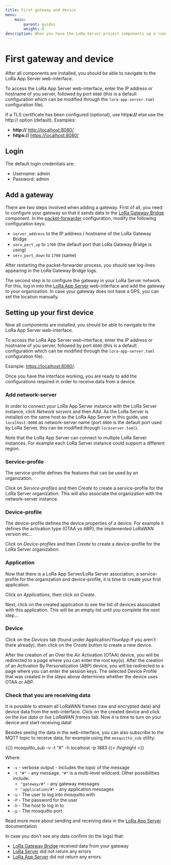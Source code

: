 ```yaml
---
title: First gateway and device
menu:
    main:
        parent: guides
        weight: 4
description: When you have the LoRa Server project components up & running, this guide helps you getting started with your first gateway and device.
---
```


# First gateway and device

After all components are installed, you should be able to navigate to the
LoRa App Server web-interface. 

To access the LoRa App Server web-interface, enter the IP address or hostname
of you server, followed by port `8080` (this is a default configuration which
can be modified through the `lora-app-server.toml` configuration file).

If a TLS certificate has been configured (optional), use http**s://**
else use the http:// option (default). Examples:

* **http://** [http://localhost:8080/](http://localhost:8080/)
* **https://** [https://localhost:8080/](https://localhost:8080/)

## Login

The default login credentials are:

* Username: admin
* Password: admin

## Add a gateway

There are two steps involved when adding a gateway. First of all, you need
to configure your gateway so that it sends data to the
[LoRa Gateway Bridge](/lora-gateway-bridge/)
component. In the [packet-forwarder](https://github.com/Lora-net/packet_forwarder)
configuration, modify the following configuration keys:

* `server_address` to the IP address / hostname of the LoRa Gateway Bridge
* `serv_port_up` to `1700` (the default port that LoRa Gateway Bridge is using)
* `serv_port_down` to `1700` (same)

After restarting the packet-forwarder process, you should see log-lines
appearing in the LoRa Gateway Bridge logs.

The second step is to configure the gateway in your LoRa Server network. For
this, log in into the [LoRa App Server](/lora-app-server/)
web-interface and add the gateway to your organization. In case your gateway
does not have a GPS, you can set the location manually.

## Setting up your first device

Now all components are installed, you should be able to navigate to the
LoRa App Server web-interface. 

To access the LoRa App Server web-interface, enter the IP address or hostname
of you server, followed by port `8080` (this is a default configuration which
can be modified through the `lora-app-server.toml` configuration file).

Example: [https://localhost:8080/](https://localhost:8080/). 

Once you have the interface working, you are ready to add the configurations required in order to receive data from a device.

### Add network-server

In order to connect your LoRa App Server instance with the LoRa Server instance, click *Network servers* and then *Add*. As the LoRa Server is installed on the same host as the LoRa App Server in this guide, use `localhost:8000` as network-server name (port `8000` is the default port used by LoRa Server, this can be modified through `loraserver.toml`). 

Note that the LoRa App Server can connect to multiple LoRa Server instances. For example each LoRa Server instance could support a different region.

### Service-profile

The service-profile defines the features that can be used by an organization.

Click on *Service-profiles* and then *Create* to create a service-profile for the LoRa Server organization. This will also associate the organization with the network-server instance.

### Device-profile

The device-profile defines the device properties of a device. For example it defines the activation type (OTAA vs ABP), the implemented LoRaWAN version etc...

Click on *Device-profiles* and then *Create* to create a device-profile for the LoRa Server organization.

### Application

Now that there is a LoRa App Server/LoRa Server association, a service-profile for the organization and device-profile, it is time to create your first application.

Click on *Applications*, then click on *Create*.

Next, click on the created application to see the list of devices associated with this application. This will be an empty list until you complete the next step...

### Device

Click on the *Devices* tab (found under Application/_YourApp_ if you aren't there already), then click on the *Create* button to create a new device.
    
After the creation of an Over the Air Activation (OTAA) device, you will be redirected to a page where you can enter the root key(s). After the creation of an Activation By Personalization (ABP) device, you will be redirected to a page where you can enter the session keys. The selected Device Profile that was created in the steps above determines whether the device uses OTAA or ABP.

### Check that you are receiving data

It is possible to stream all LoRaWAN frames (raw and encrypted data) and
device data from the web-interface. Click on the created device and click on
the *live data* or *live LoRaWAN frames* tab. Now it is time to turn on your
device and start receiving data!

Besides seeing the data in the web-interface, you can also subscribe to the
MQTT topic to receive data, for example using the `mosquitto_sub` utility:

{{<highlight bash>}}
mosquitto_sub -v -t "#" -h localhost -p 1883
{{< /highlight >}}

Where:

* `-v` - verbose output - includes the *topic* of the message
* `-t "#"` - any message. `"#"` is a multi-level wildcard. Other possibilities
  include:
    * `"gateway/#"` - any gateway messages
    * `"application/#"` - any application messages
* `-u` - The user to log into mosquitto with
* `-P` - The password for the user
* `-h` - The host to log in to
* `-p` - The mosquitto port


Read more more about sending and receiving data in the
[LoRa App Server](/lora-app-server/) documentation.

In case you don't see any data confirm (in the logs) that:

* [LoRa Gateway Bridge](/lora-gateway-bridge/) received data from your gateway
* [LoRa Server](/loraserver/) did not return any errors
* [LoRa App Server](/lora-app-server/) did not return any errors

